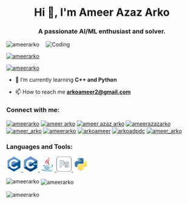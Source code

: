 <h1 align="center">Hi 👋, I'm Ameer Azaz Arko</h1>
<h3 align="center">A passionate AI/ML enthusiast and solver.</h3>
<img align="right" alt="Coding" width="400" src="https://media0.giphy.com/media/qgQUggAC3Pfv687qPC/200w.webp?cid=790b7611qbx5zkfrgmfhyat9v7grttydjy52jipojrz1f1g9&ep=v1_gifs_search&rid=200w.webp&ct=g">


<p align="left"> <img src="https://komarev.com/ghpvc/?username=ameerarko&label=Profile%20views&color=0e75b6&style=flat" alt="ameerarko" /> </p>

<p align="left"> <a href="https://github.com/ryo-ma/github-profile-trophy"><img src="https://github-profile-trophy.vercel.app/?username=ameerarko" alt="ameerarko" /></a> </p>

<p align="left"> <a href="https://twitter.com/ameerarko" target="blank"><img src="https://img.shields.io/twitter/follow/ameerarko?logo=twitter&style=for-the-badge" alt="ameerarko" /></a> </p>

- 🌱 I’m currently learning **C++ and Python**

- 📫 How to reach me **arkoameer2@gmail.com**

<h3 align="left">Connect with me:</h3>
<p align="left">
<a href="https://twitter.com/ameerarko" target="blank"><img align="center" src="https://raw.githubusercontent.com/rahuldkjain/github-profile-readme-generator/master/src/images/icons/Social/twitter.svg" alt="ameerarko" height="30" width="40" /></a>
<a href="https://linkedin.com/in/ameer arko" target="blank"><img align="center" src="https://raw.githubusercontent.com/rahuldkjain/github-profile-readme-generator/master/src/images/icons/Social/linked-in-alt.svg" alt="ameer arko" height="30" width="40" /></a>
<a href="https://fb.com/ameer azaz arko" target="blank"><img align="center" src="https://raw.githubusercontent.com/rahuldkjain/github-profile-readme-generator/master/src/images/icons/Social/facebook.svg" alt="ameer azaz arko" height="30" width="40" /></a>
<a href="https://instagram.com/ameerazazarko" target="blank"><img align="center" src="https://raw.githubusercontent.com/rahuldkjain/github-profile-readme-generator/master/src/images/icons/Social/instagram.svg" alt="ameerazazarko" height="30" width="40" /></a>
<a href="https://codeforces.com/profile/ameer_arko" target="blank"><img align="center" src="https://raw.githubusercontent.com/rahuldkjain/github-profile-readme-generator/master/src/images/icons/Social/codeforces.svg" alt="ameer_arko" height="30" width="40" /></a>
<a href="https://www.leetcode.com/ameerarko" target="blank"><img align="center" src="https://raw.githubusercontent.com/rahuldkjain/github-profile-readme-generator/master/src/images/icons/Social/leet-code.svg" alt="ameerarko" height="30" width="40" /></a>
<a href="https://www.hackerearth.com/arkoameer" target="blank"><img align="center" src="https://raw.githubusercontent.com/rahuldkjain/github-profile-readme-generator/master/src/images/icons/Social/hackerearth.svg" alt="arkoameer" height="30" width="40" /></a>
<a href="https://auth.geeksforgeeks.org/user/arkoadpdc" target="blank"><img align="center" src="https://raw.githubusercontent.com/rahuldkjain/github-profile-readme-generator/master/src/images/icons/Social/geeks-for-geeks.svg" alt="arkoadpdc" height="30" width="40" /></a>
<a href="https://discord.gg/ameer_arko" target="blank"><img align="center" src="https://raw.githubusercontent.com/rahuldkjain/github-profile-readme-generator/master/src/images/icons/Social/discord.svg" alt="ameer_arko" height="30" width="40" /></a>
</p>

<h3 align="left">Languages and Tools:</h3>
<p align="left"> <a href="https://www.cprogramming.com/" target="_blank" rel="noreferrer"> <img src="https://raw.githubusercontent.com/devicons/devicon/master/icons/c/c-original.svg" alt="c" width="40" height="40"/> </a> <a href="https://www.w3schools.com/cpp/" target="_blank" rel="noreferrer"> <img src="https://raw.githubusercontent.com/devicons/devicon/master/icons/cplusplus/cplusplus-original.svg" alt="cplusplus" width="40" height="40"/> </a> <a href="https://www.java.com" target="_blank" rel="noreferrer"> <img src="https://raw.githubusercontent.com/devicons/devicon/master/icons/java/java-original.svg" alt="java" width="40" height="40"/> </a> <a href="https://www.photoshop.com/en" target="_blank" rel="noreferrer"> <img src="https://raw.githubusercontent.com/devicons/devicon/master/icons/photoshop/photoshop-line.svg" alt="photoshop" width="40" height="40"/> </a> <a href="https://www.python.org" target="_blank" rel="noreferrer"> <img src="https://raw.githubusercontent.com/devicons/devicon/master/icons/python/python-original.svg" alt="python" width="40" height="40"/> </a> </p>

<p><img align="left" src="https://github-readme-stats.vercel.app/api/top-langs?username=ameerarko&show_icons=true&locale=en&layout=compact" alt="ameerarko" /></p>

<p>&nbsp;<img align="center" src="https://github-readme-stats.vercel.app/api?username=ameerarko&show_icons=true&locale=en" alt="ameerarko" /></p>

<p><img align="center" src="https://github-readme-streak-stats.herokuapp.com/?user=ameerarko&" alt="ameerarko" /></p>
